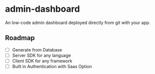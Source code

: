 # admin-dashboard
An low-code admin dashboard deployed directly from git with your app.

## Roadmap
- [ ] Generate from Database
- [ ] Server SDK for any language
- [ ] Client SDK for any framework
- [ ] Built in Authentication with Saas Option
